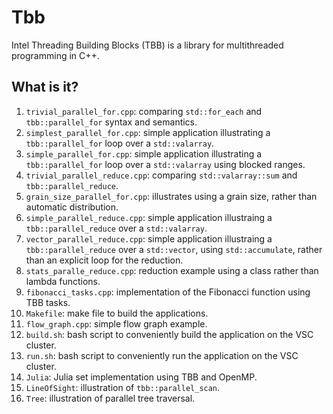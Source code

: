 # Tbb
Intel Threading Building Blocks (TBB) is a library for multithreaded
programming in C++.

## What is it?
1. `trivial_parallel_for.cpp`: comparing `std::for_each` and `tbb::parallel_for`
    syntax and semantics.
1. `simplest_parallel_for.cpp`: simple application illustrating a
    `tbb::parallel_for` loop over a `std::valarray`.
1. `simple_parallel_for.cpp`: simple application illustrating a
    `tbb::parallel_for` loop over a `std::valarray` using blocked ranges.
1. `trivial_parallel_reduce.cpp`: comparing `std::valarray::sum` and
    `tbb::parallel_reduce`.
1. `grain_size_parallel_for.cpp`: illustrates using a grain size, rather than
    automatic distribution.
1. `simple_parallel_reduce.cpp`: simple application illustraing a
    `tbb::parallel_reduce` over a `std::valarray`.
1. `vector_parallel_reduce.cpp`: simple application illustraing a
    `tbb::parallel_reduce` over a `std::vector`, using `std::accumulate`,
    rather than an explicit loop for the reduction.
1. `stats_paralle_reduce.cpp`: reduction example using a class rather than lambda
   functions.
1. `fibonacci_tasks.cpp`: implementation of the Fibonacci function using TBB
    tasks.
1. `Makefile`: make file to build the applications.
1. `flow_graph.cpp`: simple flow graph example.
1. `build.sh`: bash script to conveniently build the application on
    the VSC cluster.
1. `run.sh`: bash script to conveniently run the application on
    the VSC cluster.
1. `Julia`: Julia set implementation using TBB and OpenMP.
1. `LineOfSight`: illustration of `tbb::parallel_scan`.
1. `Tree`: illustration of parallel tree traversal.
